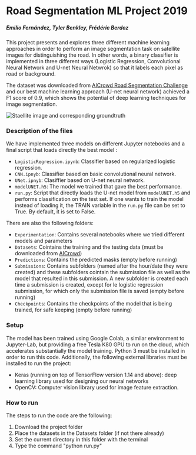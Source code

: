 # Road Segmentation ML Project 2019
##### Emilio Fernández, Tyler Benkley, Frédéric Berdoz

This project presents and explores three different machine learning approaches in order to perform an image segmentation task on satellite images for distinguishing the road. In other words, a binary classifier is implemented in three different ways (Logistic Regression, Convolutional Neural Network and U-net Neural Netwrok) so that it labels each pixel as road or background. 

The dataset was downloaded from [AICrowd Road Segmentation Challenge](https://www.aicrowd.com/challenges/epfl-ml-road-segmentation-2019/) and our best machine learning approach (U-net neural network) achieved a F1 score of 0.9, which shows the potential of deep learning techniques for image segmentation.

![Staellite image and corresponding groundtruth](https://github.com/appleseedhq/appleseedhq.github.io/raw/master/img/renders/jc-interior.jpg)

### Description of the files

We have implemented three models on different Jupyter notebooks and a final script that loads directly the best model :
+ `LogisticRegression.ipynb`: Classifier based on regularized logistic regression. 
+ `CNN.ipnyb`: Classifier based on basic convolutional neural network.
+ `UNet.ipnyb`: Clasiffier based on U-net neural network.
+ `modelUNET.h5`: The model we trained that gave the best performance.
+ `run.py`:  Script that directly loads the U-net model from `modelUNET.h5` and performs classification on the test set. If one wants to train the model instead of loading it, the TRAIN variable in the `run.py` file can be set to True. By default, it is set to False.

There are also the following folders:
+ `Experimentation`: Contains several notebooks where we tried different models and parameters
+ `Datasets`: Cointains the training and the testing data (must be downloaded from [AICrowd](https://www.aicrowd.com/challenges/epfl-ml-road-segmentation-2019/dataset_files))
+ `Predictions`: Contains the predicted masks (empty before running)
+ `Submissions`: Contains subfolders (named after the hour/date they were created) and these subfolders cointain the submission file as well as the model that resulted in this submission. A new subfolder is created each time a submission is created, except for le logistic regression submission, for which only the submission file is saved (empty before running)
+ `Checkpoints`: Contains the checkpoints of the model that is being trained, for safe keeping (empty before running)


### Setup

The model has been trained using Google Colab, a similar environment to Jupyter-Lab, but providing a free Tesla K80 GPU to run on the cloud, which accelerates substantially the model training. Python 3 must be installed in order to run this code.
Additionally, the following external libraries must be installed to run the project:
- Keras (running on top of TensorFlow version 1.14 and above): deep learning library used for designing our neural networks
- OpenCV: Computer vision library used for image feature extraction.


### How to run

The steps to run the code are the following:
1) Download the project folder
2) Place the datasets in the Datasets folder (if not there already) 
3) Set the current directory in this folder with the terminal
4) Type the command "python run.py"
